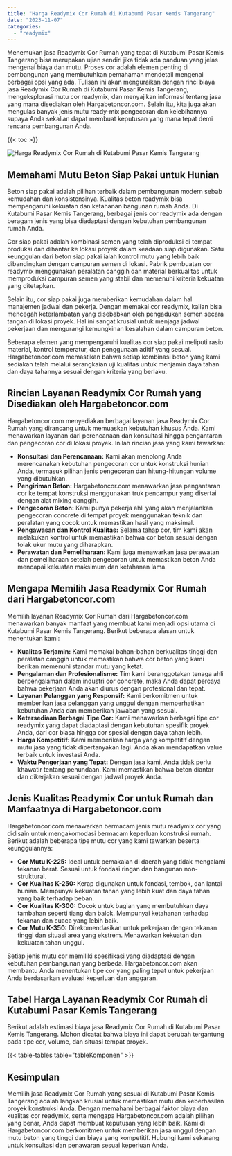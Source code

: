 ```yaml
---
title: "Harga Readymix Cor Rumah di Kutabumi Pasar Kemis Tangerang"
date: "2023-11-07"
categories: 
  - "readymix"
---
```



Menemukan jasa Readymix Cor Rumah yang tepat di Kutabumi Pasar Kemis Tangerang bisa merupakan ujian sendiri jika tidak ada panduan yang jelas mengenai biaya dan mutu. Proses cor adalah elemen penting di pembangunan yang membutuhkan pemahaman mendetail mengenai berbagai opsi yang ada. Tulisan ini akan menguraikan dengan rinci biaya jasa Readymix Cor Rumah di Kutabumi Pasar Kemis Tangerang, mengeksplorasi mutu cor readymix, dan menyajikan informasi tentang jasa yang mana disediakan oleh Hargabetoncor.com. Selain itu, kita juga akan mengulas banyak jenis mutu ready-mix pengecoran dan kelebihannya supaya Anda sekalian dapat membuat keputusan yang mana tepat demi rencana pembangunan Anda.

{{< toc >}}

![Harga Readymix Cor Rumah di Kutabumi Pasar Kemis Tangerang](https://hargareadymixid.github.io/hbc/readymix-hbc%20(15).png)

## Memahami Mutu Beton Siap Pakai untuk Hunian

Beton siap pakai adalah pilihan terbaik dalam pembangunan modern sebab kemudahan dan konsistensinya. Kualitas beton readymix bisa mempengaruhi kekuatan dan ketahanan bangunan rumah Anda. Di Kutabumi Pasar Kemis Tangerang, berbagai jenis cor readymix ada dengan beragam jenis yang bisa diadaptasi dengan kebutuhan pembangunan rumah Anda.

Cor siap pakai adalah kombinasi semen yang telah diproduksi di tempat produksi dan dihantar ke lokasi proyek dalam keadaan siap digunakan. Satu keunggulan dari beton siap pakai ialah kontrol mutu yang lebih baik dibandingkan dengan campuran semen di lokasi. Pabrik pembuatan cor readymix menggunakan peralatan canggih dan material berkualitas untuk memproduksi campuran semen yang stabil dan memenuhi kriteria kekuatan yang ditetapkan.

Selain itu, cor siap pakai juga memberikan kemudahan dalam hal manajemen jadwal dan pekerja. Dengan memakai cor readymix, kalian bisa mencegah keterlambatan yang disebabkan oleh pengadukan semen secara tangan di lokasi proyek. Hal ini sangat krusial untuk menjaga jadwal pekerjaan dan mengurangi kemungkinan kesalahan dalam campuran beton.

Beberapa elemen yang mempengaruhi kualitas cor siap pakai meliputi rasio material, kontrol temperatur, dan penggunaan aditif yang sesuai. Hargabetoncor.com memastikan bahwa setiap kombinasi beton yang kami sediakan telah melalui serangkaian uji kualitas untuk menjamin daya tahan dan daya tahannya sesuai dengan kriteria yang berlaku.

## Rincian Layanan Readymix Cor Rumah yang Disediakan oleh Hargabetoncor.com

Hargabetoncor.com menyediakan berbagai layanan jasa Readymix Cor Rumah yang dirancang untuk memuaskan kebutuhan khusus Anda. Kami menawarkan layanan dari perencanaan dan konsultasi hingga pengantaran dan pengecoran cor di lokasi proyek. Inilah rincian jasa yang kami tawarkan:

- **Konsultasi dan Perencanaan:** Kami akan menolong Anda merencanakan kebutuhan pengecoran cor untuk konstruksi hunian Anda, termasuk pilihan jenis pengecoran dan hitung-hitungan volume yang dibutuhkan.
- **Pengiriman Beton:** Hargabetoncor.com menawarkan jasa pengantaran cor ke tempat konstruksi menggunakan truk pencampur yang disertai dengan alat mixing canggih.
- **Pengecoran Beton:** Kami punya pekerja ahli yang akan menjalankan pengecoran concrete di tempat proyek menggunakan teknik dan peralatan yang cocok untuk memastikan hasil yang maksimal.
- **Pengawasan dan Kontrol Kualitas:** Selama tahap cor, tim kami akan melakukan kontrol untuk memastikan bahwa cor beton sesuai dengan tolak ukur mutu yang diharapkan.
- **Perawatan dan Pemeliharaan:** Kami juga menawarkan jasa perawatan dan pemeliharaan setelah pengecoran untuk memastikan beton Anda mencapai kekuatan maksimum dan ketahanan lama.

## Mengapa Memilih Jasa Readymix Cor Rumah dari Hargabetoncor.com

Memilih layanan Readymix Cor Rumah dari Hargabetoncor.com menawarkan banyak manfaat yang membuat kami menjadi opsi utama di Kutabumi Pasar Kemis Tangerang. Berikut beberapa alasan untuk menentukan kami:

- **Kualitas Terjamin:** Kami memakai bahan-bahan berkualitas tinggi dan peralatan canggih untuk memastikan bahwa cor beton yang kami berikan memenuhi standar mutu yang ketat.
- **Pengalaman dan Profesionalisme:** Tim kami beranggotakan tenaga ahli berpengalaman dalam industri cor concrete, maka Anda dapat percaya bahwa pekerjaan Anda akan diurus dengan profesional dan tepat.
- **Layanan Pelanggan yang Responsif:** Kami berkomitmen untuk memberikan jasa pelanggan yang unggul dengan memperhatikan kebutuhan Anda dan memberikan jawaban yang sesuai.
- **Ketersediaan Berbagai Tipe Cor:** Kami menawarkan berbagai tipe cor readymix yang dapat diadaptasi dengan kebutuhan spesifik proyek Anda, dari cor biasa hingga cor spesial dengan daya tahan lebih.
- **Harga Kompetitif:** Kami memberikan harga yang kompetitif dengan mutu jasa yang tidak dipertanyakan lagi. Anda akan mendapatkan value terbaik untuk investasi Anda.
- **Waktu Pengerjaan yang Tepat:** Dengan jasa kami, Anda tidak perlu khawatir tentang penundaan. Kami memastikan bahwa beton diantar dan dikerjakan sesuai dengan jadwal proyek Anda.

## Jenis Kualitas Readymix Cor untuk Rumah dan Manfaatnya di Hargabetoncor.com

Hargabetoncor.com menawarkan bermacam jenis mutu readymix cor yang didisain untuk mengakomodasi bermacam keperluan konstruksi rumah. Berikut adalah beberapa tipe mutu cor yang kami tawarkan beserta keunggulannya:

- **Cor Mutu K-225:** Ideal untuk pemakaian di daerah yang tidak mengalami tekanan berat. Sesuai untuk fondasi ringan dan bangunan non-struktural.
- **Cor Kualitas K-250:** Kerap digunakan untuk fondasi, tembok, dan lantai hunian. Mempunyai kekuatan tahan yang lebih kuat dan daya tahan yang baik terhadap beban.
- **Cor Kualitas K-300:** Cocok untuk bagian yang membutuhkan daya tambahan seperti tiang dan balok. Mempunyai ketahanan terhadap tekanan dan cuaca yang lebih baik.
- **Cor Mutu K-350:** Direkomendasikan untuk pekerjaan dengan tekanan tinggi dan situasi area yang ekstrem. Menawarkan kekuatan dan kekuatan tahan unggul.

Setiap jenis mutu cor memiliki spesifikasi yang diadaptasi dengan kebutuhan pembangunan yang berbeda. Hargabetoncor.com akan membantu Anda menentukan tipe cor yang paling tepat untuk pekerjaan Anda berdasarkan evaluasi keperluan dan anggaran.

## Tabel Harga Layanan Readymix Cor Rumah di Kutabumi Pasar Kemis Tangerang

Berikut adalah estimasi biaya jasa Readymix Cor Rumah di Kutabumi Pasar Kemis Tangerang. Mohon dicatat bahwa biaya ini dapat berubah tergantung pada tipe cor, volume, dan situasi tempat proyek.

{{< table-tables table="tableKomponen" >}}

## Kesimpulan

Memilih jasa Readymix Cor Rumah yang sesuai di Kutabumi Pasar Kemis Tangerang adalah langkah krusial untuk memastikan mutu dan keberhasilan proyek konstruksi Anda. Dengan memahami berbagai faktor biaya dan kualitas cor readymix, serta mengapa Hargabetoncor.com adalah pilihan yang benar, Anda dapat membuat keputusan yang lebih baik. Kami di Hargabetoncor.com berkomitmen untuk memberikan jasa unggul dengan mutu beton yang tinggi dan biaya yang kompetitif. Hubungi kami sekarang untuk konsultasi dan penawaran sesuai keperluan Anda.
